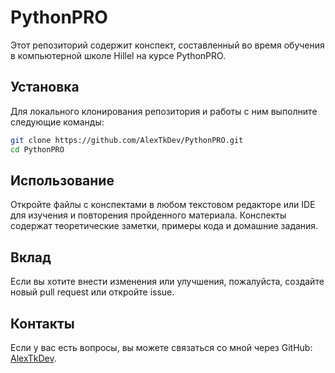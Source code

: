 # PythonPRO

Этот репозиторий содержит конспект, составленный во время обучения в компьютерной школе Hillel на курсе PythonPRO.

## Установка

Для локального клонирования репозитория и работы с ним выполните следующие команды:

```bash
git clone https://github.com/AlexTkDev/PythonPRO.git
cd PythonPRO
```

## Использование

Откройте файлы с конспектами в любом текстовом редакторе или IDE для изучения и повторения пройденного материала. Конспекты содержат теоретические заметки, примеры кода и домашние задания.

## Вклад

Если вы хотите внести изменения или улучшения, пожалуйста, создайте новый pull request или откройте issue.

## Контакты

Если у вас есть вопросы, вы можете связаться со мной через GitHub: [AlexTkDev](https://github.com/AlexTkDev).
